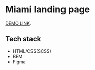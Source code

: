 # Miami landing page
[DEMO LINK](https://hryshko-denys.github.io/layout_miami/).

## Tech stack
- HTML/CSS(SCSS)
- BEM
- Figma

